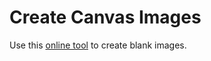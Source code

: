 # Create Canvas Images

Use this [online tool](https://www12.lunapic.com/editor/?action=blank) to create blank images.